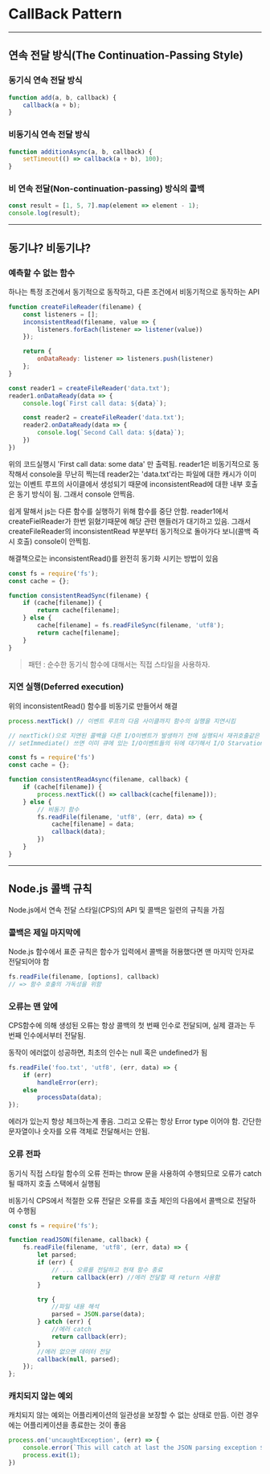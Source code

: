 # CallBack Pattern

<hr>

## 연속 전달 방식(The Continuation-Passing Style)

### 동기식 연속 전달 방식

```javascript
function add(a, b, callback) {
    callback(a + b);
}
```

### 비동기식 연속 전달 방식

```javascript
function additionAsync(a, b, callback) {
    setTimeout(() => callback(a + b), 100);
}
```

### 비 연속 전달(Non-continuation-passing) 방식의 콜백

```javascript
const result = [1, 5, 7].map(element => element - 1);
console.log(result);
```

<hr>

## 동기냐? 비동기냐?

### 예측할 수 없는 함수

하나는 특정 조건에서 동기적으로 동작하고, 다른 조건에서 비동기적으로 동작하는 API

```javascript
function createFileReader(filename) {
    const listeners = [];
    inconsistentRead(filename, value => {
        listeners.forEach(listener => listener(value))
    });

    return {
        onDataReady: listener => listeners.push(listener)
    };
}

const reader1 = createFileReader('data.txt');
reader1.onDataReady(data => {
    console.log(`First call data: ${data}`);

    const reader2 = createFileReader('data.txt');
    reader2.onDataReady(data => {
        console.log(`Second Call data: ${data}`);
    })
})
```

위의 코드실행시 'First call data: some data' 만 출력됨. reader1은 비동기적으로 동작해서 console을 무난히 찍는데 reader2는 'data.txt'라는 파일에 대한 캐시가 이미
있는 이벤트 루프의 사이클에서 생성되기 때문에 inconsistentRead에 대한 내부 호출은 동기 방식이 됨. 그래서 console 안찍음.

쉽게 말해서 js는 다른 함수를 실행하기 위해 함수를 중단 안함. reader1에서 createFielReader가 한번 읽혔기때문에 해당 관련 핸들러가 대기하고 있음. 그래서 createFileReader의
inconsistentRead 부분부터 동기적으로 돌아가다 보니(콜백 즉시 호출) console이 안찍힘.

해결책으로는 inconsistentRead()를 완전히 동기화 시키는 방법이 있음

```javascript
const fs = require('fs');
const cache = {};

function consistentReadSync(filename) {
    if (cache[filename]) {
        return cache[filename];
    } else {
        cache[filename] = fs.readFileSync(filename, 'utf8');
        return cache[filename];
    }
}
```

> 패턴 : 순수한 동기식 함수에 대해서는 직접 스타일을 사용하자.

### 지연 실행(Deferred execution)

위의 inconsistentRead() 함수를 비동기로 만들어서 해결

```javascript
process.nextTick() // 이벤트 루프의 다음 사이클까지 함수의 실행을 지연시킴

// nextTick()으로 지연된 콜백을 다른 I/O이벤트가 발생하기 전에 실행되서 재귀호출같은 상황에서 I/O Starvation 이 일어날 수 있음.
// setImmediate() 쓰면 이미 큐에 있는 I/O이벤트들의 뒤에 대기해서 I/O Starvation을 피할 수 있음
```

```javascript
const fs = require('fs')
const cache = {};

function consistentReadAsync(filename, callback) {
    if (cache[filename]) {
        process.nextTick(() => callback(cache[filename]));
    } else {
        // 비동기 함수
        fs.readFile(filename, 'utf8', (err, data) => {
            cache[filename] = data;
            callback(data);
        })
    }
}
```

<hr>

## Node.js 콜백 규칙

Node.js에서 연속 전달 스타일(CPS)의 API 및 콜백은 일련의 규칙을 가짐

### 콜백은 제일 마지막에

Node.js 함수에서 표준 규칙은 함수가 입력에서 콜백을 허용했다면 맨 마지막 인자로 전달되어야 함

```javascript
fs.readFile(filename, [options], callback)
// => 함수 호출의 가독성을 위함
```

### 오류는 맨 앞에

CPS함수에 의해 생성된 오류는 항상 콜백의 첫 번째 인수로 전달되며, 실제 결과는 두 번째 인수에서부터 전달됨.

동작이 에러없이 성공하면, 최초의 인수는 null 혹은 undefined가 됨

```javascript
fs.readFile('foo.txt', 'utf8', (err, data) => {
    if (err)
        handleError(err);
    else
        processData(data);
});
```

에러가 있는지 항상 체크하는게 좋음. 그리고 오류는 항상 Error type 이어야 함. 간단한 문자열이나 숫자를 오류 객체로 전달해서는 안됨.

### 오류 전파

동기식 직접 스타일 함수의 오류 전파는 throw 문을 사용하여 수행되므로 오류가 catch 될 때까지 호출 스택에서 실행됨

비동기식 CPS에서 적절한 오류 전달은 오류를 호출 체인의 다음에서 콜백으로 전달하여 수행됨

```javascript
const fs = require('fs');

function readJSON(filename, callback) {
    fs.readFile(filename, 'utf8', (err, data) => {
        let parsed;
        if (err) {
            // ... 오류를 전달하고 현재 함수 종료
            return callback(err) //에러 전달할 때 return 사용함
        }

        try {
            //파일 내용 해석
            parsed = JSON.parse(data);
        } catch (err) {
            //에러 catch
            return callback(err);
        }
        //에러 없으면 데이터 전달
        callback(null, parsed);
    });
};
```

### 캐치되지 않는 예외

캐치되지 않는 예외는 어플리케이션의 일관성을 보장할 수 없는 상태로 만듬. 이런 경우에는 어플리케이션을 종료한는 것이 좋음

```javascript
process.on('uncaughtException', (err) => {
    console.error(`This will catch at last the JSON parsing exception ${err.message}`);
    process.exit(1);
})
```